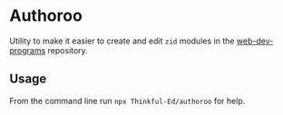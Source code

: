 # Authoroo

Utility to make it easier to create and edit `zid` modules in the [web-dev-programs](https://github.com/Thinkful-Ed/web-dev-programs) repository.

## Usage

From the command line run `npx Thinkful-Ed/authoroo` for help.